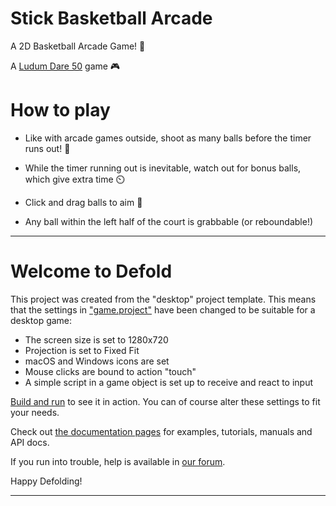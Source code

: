 # Stick Basketball Arcade

A 2D Basketball Arcade Game! 🏀

A [Ludum Dare 50](https://ldjam.com/events/ludum-dare/50) game 🎮

# How to play

- Like with arcade games outside, shoot as many balls before the timer runs out! 🧺

- While the timer running out is inevitable, watch out for bonus balls, which give extra time ⏲️

- Click and drag balls to aim 🏀

- Any ball within the left half of the court is grabbable (or reboundable!) 



---------------------------------

# Welcome to Defold

This project was created from the "desktop" project template. This means that the settings in ["game.project"](defold://open?path=/game.project) have been changed to be suitable for a desktop game:

- The screen size is set to 1280x720
- Projection is set to Fixed Fit
- macOS and Windows icons are set
- Mouse clicks are bound to action "touch"
- A simple script in a game object is set up to receive and react to input

[Build and run](defold://build) to see it in action. You can of course alter these settings to fit your needs.

Check out [the documentation pages](https://defold.com/learn) for examples, tutorials, manuals and API docs.

If you run into trouble, help is available in [our forum](https://forum.defold.com).

Happy Defolding!

---
